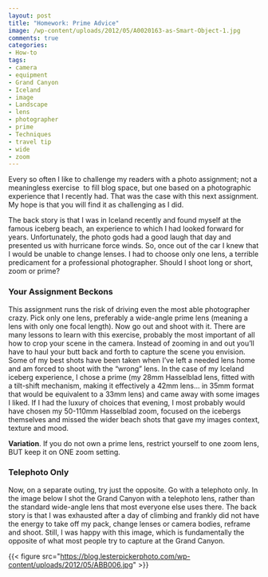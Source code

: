 ```yaml
---
layout: post
title: "Homework: Prime Advice"
image: /wp-content/uploads/2012/05/A0020163-as-Smart-Object-1.jpg
comments: true
categories:
- How-to
tags:
- camera
- equipment
- Grand Canyon
- Iceland
- image
- Landscape
- lens
- photographer
- prime
- Techniques
- travel tip
- wide
- zoom
---
```

Every so often I like to challenge my readers with a photo assignment; not a meaningless exercise  to fill blog space, but one based on a photographic experience that I recently had. That was the case with this next assignment. My hope is that you will find it as challenging as I did.

The back story is that I was in Iceland recently and found myself at the famous iceberg beach, an experience to which I had looked forward for years. Unfortunately, the photo gods had a good laugh that day and presented us with hurricane force winds. So, once out of the car I knew that I would be unable to change lenses. I had to choose only one lens, a terrible predicament for a professional photographer. Should I shoot long or short, zoom or prime?

<h3>Your Assignment Beckons</h3>
This assignment runs the risk of driving even the most able photographer crazy. Pick only one lens, preferably a wide-angle prime lens (meaning a lens with only one focal length). Now go out and shoot with it. There are many lessons to learn with this exercise, probably the most important of all how to crop your scene in the camera. Instead of zooming in and out you’ll have to haul your butt back and forth to capture the scene you envision. Some of my best shots have been taken when I’ve left a needed lens home and am forced to shoot with the “wrong” lens. In the case of my Iceland iceberg experience, I chose a prime (my 28mm Hasselblad lens, fitted with a tilt-shift mechanism, making it effectively a 42mm lens... in 35mm format that would be equivalent to a 33mm lens) and came away with some images I liked. If I had the luxury of choices that evening, I most probably would have chosen my 50-110mm Hasselblad zoom, focused on the icebergs themselves and missed the wider beach shots that gave my images context, texture and mood.

<strong>Variation</strong>. If you do not own a prime lens, restrict yourself to one zoom lens, BUT keep it on ONE zoom setting.

<h3>Telephoto Only</h3>
Now, on a separate outing, try just the opposite. Go with a telephoto only. In the image below I shot the Grand Canyon with a telephoto lens, rather than the standard wide-angle lens that most everyone else uses there. The back story is that I was exhausted after a day of climbing and frankly did not have the energy to take off my pack, change lenses or camera bodies, reframe and shoot. Still, I was happy with this image, which is fundamentally the opposite of what most people try to capture at the Grand Canyon.

{{< figure src="https://blog.lesterpickerphoto.com/wp-content/uploads/2012/05/ABB006.jpg" >}}
